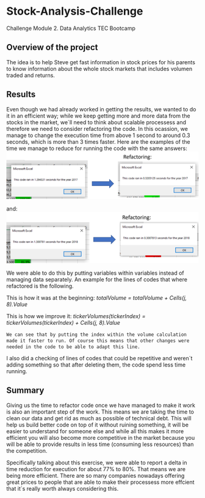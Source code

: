 # Stock-Analysis-Challenge
Challenge Module 2. Data Analytics TEC Bootcamp

## Overview of the project
The idea is to help Steve get fast information in stock prices for his parents to know information about the whole stock markets that includes volumen traded and returns.

## Results
Even though we had already worked in getting the results, we wanted to do it in an efficient way; while we keep getting more and more data from the stocks in the market, we´ll need to think about scalable processess and therefore we need to consider refactoring the code. In this ocassion, we manage to change the execution time from above 1 second to around 0.3 seconds, which is more than 3 times faster. Here are the examples of the time we manage to reduce for running the code with the same answers: 
![Alt text](Resources/VBA_Challenge_2017.png "Reduction of time when refactoring code for 2017 output")

and:
![Alt text](Resources/VBA_Challenge_2018.png "Reduction of time when refactoring code for 2018 output")

We were able to do this by putting variables within variables instead of managing data separately. An example for the lines of codes that where refactored is the following.

This is how it was at the beginning: *totalVolume = totalVolume + Cells(j, 8).Value*

This is how we improve it: *tickerVolumes(tickerIndex) = tickerVolumes(tickerIndex) + Cells(j, 8).Value*


    We can see that by putting the index within the volume calculation made it faster to run. Of course this means that other changes were needed in the code to be able to adapt this line.


I also did a checking of lines of codes that could be repetitive and weren´t adding something so that after deleting them, the code spend less time running.


## Summary

Giving us the time to refactor code once we have managed to make it work is also an important step of the work. This means we are taking the time to clean our data and get rid as much as possible of technical debt. This will help us build better code on top of it without ruining something, it will be easier to understand for someone else and while all this makes it more efficient you will also become more competitive in the market because you will be able to provide results in less time (consuming less resources) than the competition.

Specifically talking about this exercise, we were able to report a delta in time reduction for execution for about 77% to 80%. That means we are being more efficient. There are so many companies nowadays offering great prices to people that are able to make their processess more effcient that it´s really worth always considering this.
